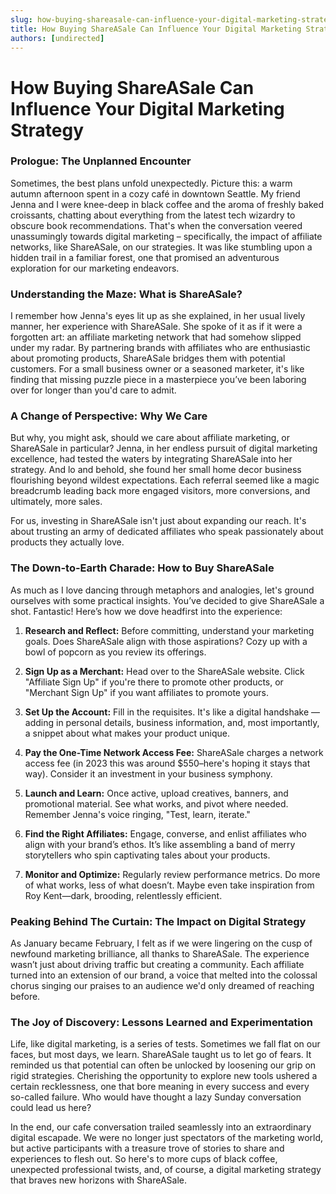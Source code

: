 ```yaml
---
slug: how-buying-shareasale-can-influence-your-digital-marketing-strategy
title: How Buying ShareASale Can Influence Your Digital Marketing Strategy
authors: [undirected]
---
```



# How Buying ShareASale Can Influence Your Digital Marketing Strategy

### Prologue: The Unplanned Encounter

Sometimes, the best plans unfold unexpectedly. Picture this: a warm autumn afternoon spent in a cozy café in downtown Seattle. My friend Jenna and I were knee-deep in black coffee and the aroma of freshly baked croissants, chatting about everything from the latest tech wizardry to obscure book recommendations. That's when the conversation veered unassumingly towards digital marketing – specifically, the impact of affiliate networks, like ShareASale, on our strategies. It was like stumbling upon a hidden trail in a familiar forest, one that promised an adventurous exploration for our marketing endeavors.

### Understanding the Maze: What is ShareASale?

I remember how Jenna's eyes lit up as she explained, in her usual lively manner, her experience with ShareASale. She spoke of it as if it were a forgotten art: an affiliate marketing network that had somehow slipped under my radar. By partnering brands with affiliates who are enthusiastic about promoting products, ShareASale bridges them with potential customers. For a small business owner or a seasoned marketer, it's like finding that missing puzzle piece in a masterpiece you’ve been laboring over for longer than you'd care to admit.

### A Change of Perspective: Why We Care

But why, you might ask, should we care about affiliate marketing, or ShareASale in particular? Jenna, in her endless pursuit of digital marketing excellence, had tested the waters by integrating ShareASale into her strategy. And lo and behold, she found her small home decor business flourishing beyond wildest expectations. Each referral seemed like a magic breadcrumb leading back more engaged visitors, more conversions, and ultimately, more sales.

For us, investing in ShareASale isn't just about expanding our reach. It's about trusting an army of dedicated affiliates who speak passionately about products they actually love.

### The Down-to-Earth Charade: How to Buy ShareASale

As much as I love dancing through metaphors and analogies, let's ground ourselves with some practical insights. You’ve decided to give ShareASale a shot. Fantastic! Here’s how we dove headfirst into the experience:

1. **Research and Reflect:** Before committing, understand your marketing goals. Does ShareASale align with those aspirations? Cozy up with a bowl of popcorn as you review its offerings.  

2. **Sign Up as a Merchant:** Head over to the ShareASale website. Click "Affiliate Sign Up" if you're there to promote other products, or "Merchant Sign Up" if you want affiliates to promote yours.

3. **Set Up the Account:** Fill in the requisites. It's like a digital handshake — adding in personal details, business information, and, most importantly, a snippet about what makes your product unique.

4. **Pay the One-Time Network Access Fee:** ShareASale charges a network access fee (in 2023 this was around $550–here's hoping it stays that way). Consider it an investment in your business symphony.

5. **Launch and Learn:** Once active, upload creatives, banners, and promotional material. See what works, and pivot where needed. Remember Jenna's voice ringing, "Test, learn, iterate."

6. **Find the Right Affiliates:** Engage, converse, and enlist affiliates who align with your brand’s ethos. It’s like assembling a band of merry storytellers who spin captivating tales about your products.

7. **Monitor and Optimize:** Regularly review performance metrics. Do more of what works, less of what doesn’t. Maybe even take inspiration from Roy Kent—dark, brooding, relentlessly efficient.

### Peaking Behind The Curtain: The Impact on Digital Strategy

As January became February, I felt as if we were lingering on the cusp of newfound marketing brilliance, all thanks to ShareASale. The experience wasn’t just about driving traffic but creating a community. Each affiliate turned into an extension of our brand, a voice that melted into the colossal chorus singing our praises to an audience we'd only dreamed of reaching before.

### The Joy of Discovery: Lessons Learned and Experimentation

Life, like digital marketing, is a series of tests. Sometimes we fall flat on our faces, but most days, we learn. ShareASale taught us to let go of fears. It reminded us that potential can often be unlocked by loosening our grip on rigid strategies. Cherishing the opportunity to explore new tools ushered a certain recklessness, one that bore meaning in every success and every so-called failure. Who would have thought a lazy Sunday conversation could lead us here?

In the end, our cafe conversation trailed seamlessly into an extraordinary digital escapade. We were no longer just spectators of the marketing world, but active participants with a treasure trove of stories to share and experiences to flesh out. So here's to more cups of black coffee, unexpected professional twists, and, of course, a digital marketing strategy that braves new horizons with ShareASale.